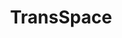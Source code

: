 ---
title: TransSpace
crosslinks:
- LGBTnews
- transgender
- asktransgender
- ftm
- science
- transtimelines
- transgenderUK
- BSA
- assignedmale
- television
- Suomi
- politics
- AskReddit
- RalphNortham
- UnnecessaryQuotes
---